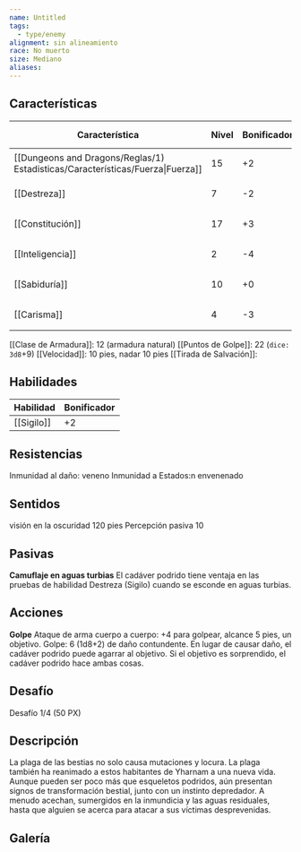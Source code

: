 ```yaml
---
name: Untitled
tags:
  - type/enemy
alignment: sin alineamiento
race: No muerto
size: Mediano
aliases:
---
```


## Características

| Característica                                                                 | Nivel | Bonificador | Lanzar dado      |
| ------------------------------------------------------------------------------ | ----- | ----------- | ---------------- |
| [[Dungeons and Dragons/Reglas/1) Estadisticas/Características/Fuerza\|Fuerza]] | 15    | +2          | `dice: 1d20 + 0` |
| [[Destreza]]                                                                   | 7     | -2          | `dice: 1d20 + 0` |
| [[Constitución]]                                                               | 17    | +3          | `dice: 1d20 + 0` |
| [[Inteligencia]]                                                               | 2     | -4          | `dice: 1d20 + 0` |
| [[Sabiduría]]                                                                  | 10    | +0          | `dice: 1d20 + 0` |
| [[Carisma]]                                                                    | 4     | -3          | `dice: 1d20 + 0` |

[[Clase de Armadura]]: 12 (armadura natural)
[[Puntos de Golpe]]: 22 (`dice: 3d8`+9)
[[Velocidad]]: 10 pies, nadar 10 pies
[[Tirada de Salvación]]:

## Habilidades

| Habilidad  | Bonificador |
| ---------- | ----------- |
| [[Sigilo]] | +2          |

## Resistencias

Inmunidad al daño: veneno
Inmunidad a Estados:n envenenado

## Sentidos

visión en la oscuridad 120 pies
Percepción pasiva 10

## Pasivas

**Camuflaje en aguas turbias**
El cadáver podrido tiene ventaja en las pruebas de habilidad Destreza (Sigilo) cuando se esconde en aguas turbias.

## Acciones

**Golpe**
Ataque de arma cuerpo a cuerpo: +4 para golpear, alcance 5 pies, un objetivo.
Golpe: 6 (1d8+2) de daño contundente. En lugar de causar daño, el cadáver podrido puede agarrar al objetivo. Si el objetivo es sorprendido, el cadáver podrido hace ambas cosas.

## Desafío

Desafío 1/4 (50 PX)

## Descripción

La plaga de las bestias no solo causa mutaciones y locura. La plaga también ha reanimado a estos habitantes de Yharnam a una nueva vida. Aunque pueden ser poco más que esqueletos podridos, aún presentan signos de transformación bestial, junto con un instinto depredador. A menudo acechan, sumergidos en la inmundicia y las aguas residuales, hasta que alguien se acerca para atacar a sus víctimas desprevenidas.

## Galería


